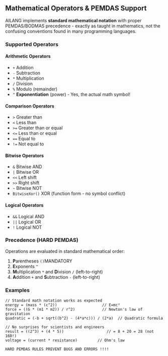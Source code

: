 ## Mathematical Operators & PEMDAS Support

AILANG implements **standard mathematical notation** with proper PEMDAS/BODMAS precedence - exactly as taught in mathematics, not the confusing conventions found in many programming languages.

### Supported Operators

#### Arithmetic Operators
- `+` Addition
- `-` Subtraction  
- `*` Multiplication
- `/` Division
- `%` Modulo (remainder)
- `^` **Exponentiation** (power) - Yes, the actual math symbol!

#### Comparison Operators
- `>` Greater than
- `<` Less than
- `>=` Greater than or equal
- `<=` Less than or equal
- `==` Equal to
- `!=` Not equal to

#### Bitwise Operators
- `&` Bitwise AND
- `|` Bitwise OR
- `<<` Left shift
- `>>` Right shift
- `~` Bitwise NOT
- `BitwiseXor()` XOR (function form - no symbol conflict)

#### Logical Operators
- `&&` Logical AND
- `||` Logical OR
- `!` Logical NOT

### Precedence (HARD PEMDAS)

Operations are evaluated in standard mathematical order:

1. **P**arentheses `()`MANDATORY
2. **E**xponents `^` 
3. **M**ultiplication `*` and **D**ivision `/` (left-to-right)
4. **A**ddition `+` and **S**ubtraction `-` (left-to-right)

### Examples
```ailang
// Standard math notation works as expected
energy = (mass * (c^2))                    // E=mc²
force = ((G * (m1 * m2)) / r^2)            // Newton's law of gravitation
quadratic = (-b + sqrt((b^2) - (4*a*c))) / (2*a)  // Quadratic formula

// No surprises for scientists and engineers
result = ((2^3) + (4 * 5))                   // = 8 + 20 = 28 (not 160!)
voltage = (current * resistance)         // Ohm's law

HARD PEMDAS RULES PREVENT BUGS AND ERRORS !!!!
